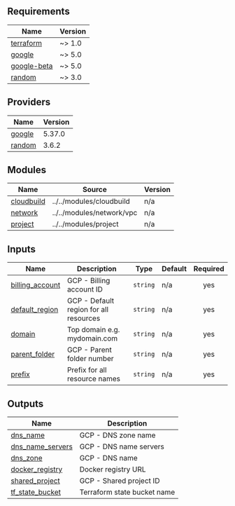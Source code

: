 <!-- BEGIN_AUTOMATED_TF_DOCS_BLOCK -->
## Requirements

| Name | Version |
|------|---------|
| <a name="requirement_terraform"></a> [terraform](#requirement\_terraform) | ~> 1.0 |
| <a name="requirement_google"></a> [google](#requirement\_google) | ~> 5.0 |
| <a name="requirement_google-beta"></a> [google-beta](#requirement\_google-beta) | ~> 5.0 |
| <a name="requirement_random"></a> [random](#requirement\_random) | ~> 3.0 |

## Providers

| Name | Version |
|------|---------|
| <a name="provider_google"></a> [google](#provider\_google) | 5.37.0 |
| <a name="provider_random"></a> [random](#provider\_random) | 3.6.2 |

## Modules

| Name | Source | Version |
|------|--------|---------|
| <a name="module_cloudbuild"></a> [cloudbuild](#module\_cloudbuild) | ../../modules/cloudbuild | n/a |
| <a name="module_network"></a> [network](#module\_network) | ../../modules/network/vpc | n/a |
| <a name="module_project"></a> [project](#module\_project) | ../../modules/project | n/a |

## Inputs

| Name | Description | Type | Default | Required |
|------|-------------|------|---------|:--------:|
| <a name="input_billing_account"></a> [billing\_account](#input\_billing\_account) | GCP - Billing account ID | `string` | n/a | yes |
| <a name="input_default_region"></a> [default\_region](#input\_default\_region) | GCP - Default region for all resources | `string` | n/a | yes |
| <a name="input_domain"></a> [domain](#input\_domain) | Top domain e.g. mydomain.com | `string` | n/a | yes |
| <a name="input_parent_folder"></a> [parent\_folder](#input\_parent\_folder) | GCP - Parent folder number | `string` | n/a | yes |
| <a name="input_prefix"></a> [prefix](#input\_prefix) | Prefix for all resource names | `string` | n/a | yes |

## Outputs

| Name | Description |
|------|-------------|
| <a name="output_dns_name"></a> [dns\_name](#output\_dns\_name) | GCP - DNS zone name |
| <a name="output_dns_name_servers"></a> [dns\_name\_servers](#output\_dns\_name\_servers) | GCP - DNS name servers |
| <a name="output_dns_zone"></a> [dns\_zone](#output\_dns\_zone) | GCP - DNS name |
| <a name="output_docker_registry"></a> [docker\_registry](#output\_docker\_registry) | Docker registry URL |
| <a name="output_shared_project"></a> [shared\_project](#output\_shared\_project) | GCP - Shared project ID |
| <a name="output_tf_state_bucket"></a> [tf\_state\_bucket](#output\_tf\_state\_bucket) | Terraform state bucket name |
<!-- END_AUTOMATED_TF_DOCS_BLOCK -->

